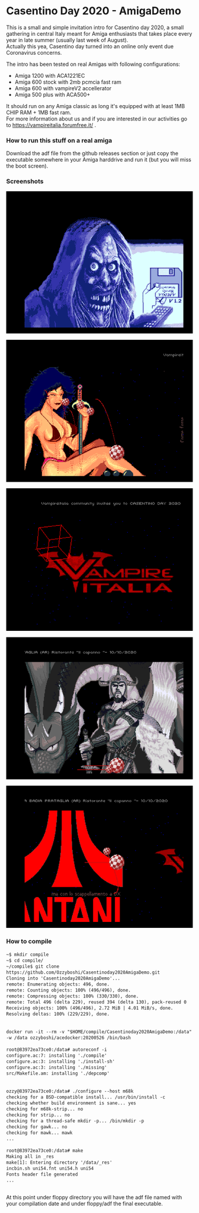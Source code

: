 # Casentino Day 2020 - AmigaDemo

This is a small and simple invitation intro for Casentino day 2020, a small gathering in central Italy meant for Amiga enthusiasts that takes place every year in late summer (usually last week of August).   
Actually this yea, Casentino day turned into an online only event due Coronavirus concerns.

The  intro has been tested on real Amigas with following configurations:

- Amiga 1200 with ACA1221EC
- Amiga 600 stock with 2mb pcmcia fast ram
- Amiga 600 with vampireV2 accellerator
- Amiga 500 plus with ACA500+

It should run on any Amiga classic as long it's equipped with at least 1MB CHIP RAM + 1MB fast ram.   
For more information about us and if you are interested in our activities go to https://vampireitalia.forumfree.it/ .  

### How to run this stuff on a real amiga
Download the adf file from the github releases section or just copy the executable somewhere in your Amiga harddrive and run it (but you will miss the boot screen).

### Screenshots

![screenshots/workbench3-full-2005281247-01.png](screenshots/workbench3-full-2005281247-01.png)

![screenshots/workbench3-full-2005281247-02.png](screenshots/workbench3-full-2005281247-02.png)

![screenshots/workbench3-full-2005281247-01.png](screenshots/workbench3-full-2005281250-01.png)

![screenshots/workbench3-full-2005281253-01.png](screenshots/workbench3-full-2005281253-01.png)

![screenshots/workbench3-full-2005281255-01.png](screenshots/workbench3-full-2005281255-01.png)

### How to compile

```
~$ mkdir compile
~$ cd compile/
~/compile$ git clone https://github.com/Ozzyboshi/Casentinoday2020AmigaDemo.git
Cloning into 'Casentinoday2020AmigaDemo'...
remote: Enumerating objects: 496, done.
remote: Counting objects: 100% (496/496), done.
remote: Compressing objects: 100% (330/330), done.
remote: Total 496 (delta 229), reused 394 (delta 130), pack-reused 0
Receiving objects: 100% (496/496), 2.72 MiB | 4.01 MiB/s, done.
Resolving deltas: 100% (229/229), done.


docker run -it --rm -v "$HOME/compile/Casentinoday2020AmigaDemo:/data" -w /data ozzyboshi/acedocker:20200526 /bin/bash

root@83972ea73ce0:/data# autoreconf -i
configure.ac:7: installing './compile'
configure.ac:3: installing './install-sh'
configure.ac:3: installing './missing'
src/Makefile.am: installing './depcomp'


ozzy@83972ea73ce0:/data# ./configure --host m68k
checking for a BSD-compatible install... /usr/bin/install -c
checking whether build environment is sane... yes
checking for m68k-strip... no
checking for strip... no
checking for a thread-safe mkdir -p... /bin/mkdir -p
checking for gawk... no
checking for mawk... mawk
...

root@83972ea73ce0:/data# make
Making all in _res
make[1]: Entering directory '/data/_res'
incbin.sh uni54.fnt uni54.h uni54
Fonts header file generated
...


```

At this point under floppy directory you will have the adf file named with your compilation date and under floppy/adf the final executable.









